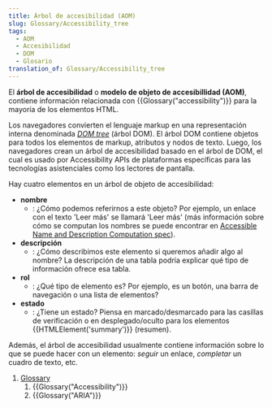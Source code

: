 ```yaml
---
title: Árbol de accesibilidad (AOM)
slug: Glossary/Accessibility_tree
tags:
  - AOM
  - Accesibilidad
  - DOM
  - Glosario
translation_of: Glossary/Accessibility_tree
---
```


El **árbol de accesibilidad** o **modelo de objeto de accesibillidad (AOM)**, contiene información relacionada con {{Glossary("accessibility")}} para la mayoría de los elementos HTML.

Los navegadores convierten el lenguaje markup en una representación interna denominada _[DOM tree](/en-US/docs/Web/API/Document_object_model/How_to_create_a_DOM_tree)_ (árbol DOM). El árbol DOM contiene objetos para todos los elementos de markup, atributos y nodos de texto. Luego, los navegadores crean un árbol de accesibilidad basado en el árbol de DOM, el cual es usado por Accessibility APIs de plataformas específicas para las tecnologías asistenciales como los lectores de pantalla.

Hay cuatro elementos en un árbol de objeto de accesibilidad:

- **nombre**
  - : ¿Cómo podemos referirnos a este objeto? Por ejemplo, un enlace con el texto 'Leer más' se llamará 'Leer más' (más información sobre cómo se computan los nombres se puede encontrar en [Accessible Name and Description Computation spec](https://www.w3.org/TR/accname-1.1/)).
- **descripción**
  - : ¿Cómo describimos este elemento si queremos añadir algo al nombre? La descripción de una tabla podría explicar qué tipo de información ofrece esa tabla.
- **rol**
  - : ¿Qué tipo de elemento es? Por ejemplo, es un botón, una barra de navegación o una lista de elementos?
- **estado**
  - : ¿Tiene un estado? Piensa en marcado/desmarcado para las casillas de verificación o en desplegado/oculto para los elementos {{HTMLElement('summary')}} (resumen).

Además, el árbol de accesibilidad usualmente contiene información sobre lo que se puede hacer con un elemento: _seguir_ un enlace, _completar_ un cuadro de texto, etc.

<section id="Quick_links">
 <ol>
  <li><a href="/es/docs/Glossary">Glossary</a>
   <ol>
    <li>{{Glossary("Accessibility")}}</li>
    <li>{{Glossary("ARIA")}}</li>
   </ol>
  </li>
 </ol>
</section>
